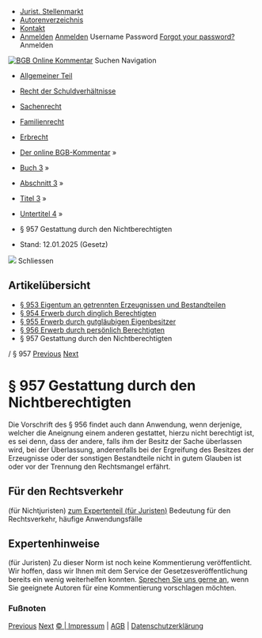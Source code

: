   * [Jurist. Stellenmarkt](https://bgb.kommentar.de/Buch-3/Abschnitt-3/Titel-3/Untertitel-4/</job-board> "Jurist. Stellenmarkt")
  * [Autorenverzeichnis](https://bgb.kommentar.de/Buch-3/Abschnitt-3/Titel-3/Untertitel-4/</Autorenverzeichnis> "Autorenverzeichnis")
  * [Kontakt](https://bgb.kommentar.de/Buch-3/Abschnitt-3/Titel-3/Untertitel-4/</Kontakt>)
  * [Anmelden](https://bgb.kommentar.de/Buch-3/Abschnitt-3/Titel-3/Untertitel-4/<#login> "show login form") [Anmelden](https://bgb.kommentar.de/Buch-3/Abschnitt-3/Titel-3/Untertitel-4/<#> "hide login form") Username Password
[Forgot your password?](https://bgb.kommentar.de/Buch-3/Abschnitt-3/Titel-3/Untertitel-4/</user/forgotpassword>) Anmelden 


[![BGB Online Kommentar](https://bgb.kommentar.de/extension/bgb/design/bgb/images/logo.png)](https://bgb.kommentar.de/Buch-3/Abschnitt-3/Titel-3/Untertitel-4/</> "BGB Online Kommentar")
Suchen
Navigation
  * [Allgemeiner Teil](https://bgb.kommentar.de/Buch-3/Abschnitt-3/Titel-3/Untertitel-4/</Buch-1>)
  * [Recht der Schuldverhältnisse](https://bgb.kommentar.de/Buch-3/Abschnitt-3/Titel-3/Untertitel-4/</Buch-2>)
  * [Sachenrecht](https://bgb.kommentar.de/Buch-3/Abschnitt-3/Titel-3/Untertitel-4/</Buch-3>)
  * [Familienrecht](https://bgb.kommentar.de/Buch-3/Abschnitt-3/Titel-3/Untertitel-4/</Buch-4>)
  * [Erbrecht](https://bgb.kommentar.de/Buch-3/Abschnitt-3/Titel-3/Untertitel-4/</Buch-5>)


  * [Der online BGB-Kommentar](https://bgb.kommentar.de/Buch-3/Abschnitt-3/Titel-3/Untertitel-4/</>) »
  * [Buch 3](https://bgb.kommentar.de/Buch-3/Abschnitt-3/Titel-3/Untertitel-4/</Buch-3>) »
  * [Abschnitt 3](https://bgb.kommentar.de/Buch-3/Abschnitt-3/Titel-3/Untertitel-4/</Buch-3/Abschnitt-3>) »
  * [Titel 3](https://bgb.kommentar.de/Buch-3/Abschnitt-3/Titel-3/Untertitel-4/</Buch-3/Abschnitt-3/Titel-3>) »
  * [Untertitel 4](https://bgb.kommentar.de/Buch-3/Abschnitt-3/Titel-3/Untertitel-4/</Buch-3/Abschnitt-3/Titel-3/Untertitel-4>) »
  * § 957 Gestattung durch den Nichtberechtigten 
  * Stand: 12.01.2025 (Gesetz) 


![](https://vg01.met.vgwort.de/na/1c9909529ead4f509072c06d9081a7d5)
Schliessen 
## Artikelübersicht
  * [ § 953 Eigentum an getrennten Erzeugnissen und Bestandteilen ](https://bgb.kommentar.de/Buch-3/Abschnitt-3/Titel-3/Untertitel-4/</Buch-3/Abschnitt-3/Titel-3/Untertitel-4/Eigentum-an-getrennten-Erzeugnissen-und-Bestandteilen>)
  * [ § 954 Erwerb durch dinglich Berechtigten ](https://bgb.kommentar.de/Buch-3/Abschnitt-3/Titel-3/Untertitel-4/</Buch-3/Abschnitt-3/Titel-3/Untertitel-4/Erwerb-durch-dinglich-Berechtigten>)
  * [ § 955 Erwerb durch gutgläubigen Eigenbesitzer ](https://bgb.kommentar.de/Buch-3/Abschnitt-3/Titel-3/Untertitel-4/</Buch-3/Abschnitt-3/Titel-3/Untertitel-4/Erwerb-durch-gutglaeubigen-Eigenbesitzer>)
  * [ § 956 Erwerb durch persönlich Berechtigten ](https://bgb.kommentar.de/Buch-3/Abschnitt-3/Titel-3/Untertitel-4/</Buch-3/Abschnitt-3/Titel-3/Untertitel-4/Erwerb-durch-persoenlich-Berechtigten>)
  * § 957 Gestattung durch den Nichtberechtigten 


/ § 957 
[Previous](https://bgb.kommentar.de/Buch-3/Abschnitt-3/Titel-3/Untertitel-4/</Buch-3/Abschnitt-3/Titel-3/Untertitel-4/Erwerb-durch-persoenlich-Berechtigten> "§ 956 Erwerb durch persönlich Berechtigten") [Next](https://bgb.kommentar.de/Buch-3/Abschnitt-3/Titel-3/Untertitel-4/</Buch-3/Abschnitt-3/Titel-3/Untertitel-5/Eigentumserwerb-an-beweglichen-herrenlosen-Sachen> "§ 958 Eigentumserwerb an beweglichen herrenlosen Sachen")
# § 957 Gestattung durch den Nichtberechtigten
Die Vorschrift des § 956 findet auch dann Anwendung, wenn derjenige, welcher die Aneignung einem anderen gestattet, hierzu nicht berechtigt ist, es sei denn, dass der andere, falls ihm der Besitz der Sache überlassen wird, bei der Überlassung, anderenfalls bei der Ergreifung des Besitzes der Erzeugnisse oder der sonstigen Bestandteile nicht in gutem Glauben ist oder vor der Trennung den Rechtsmangel erfährt.
## Für den Rechtsverkehr 
(für Nichtjuristen)
[zum Expertenteil (für Juristen)](https://bgb.kommentar.de/Buch-3/Abschnitt-3/Titel-3/Untertitel-4/<#expertenhinweise>)
Bedeutung für den Rechtsverkehr, häufige Anwendungsfälle
## Expertenhinweise
(für Juristen)
Zu dieser Norm ist noch keine Kommentierung veröffentlicht. Wir hoffen, dass wir Ihnen mit dem Service der Gesetzesveröffentlichung bereits ein wenig weiterhelfen konnten. [Sprechen Sie uns gerne an](https://bgb.kommentar.de/Buch-3/Abschnitt-3/Titel-3/Untertitel-4/</Kontakt>), wenn Sie geeignete Autoren für eine Kommentierung vorschlagen möchten. 
### Fußnoten
[Previous](https://bgb.kommentar.de/Buch-3/Abschnitt-3/Titel-3/Untertitel-4/</Buch-3/Abschnitt-3/Titel-3/Untertitel-4/Erwerb-durch-persoenlich-Berechtigten> "§ 956 Erwerb durch persönlich Berechtigten") [Next](https://bgb.kommentar.de/Buch-3/Abschnitt-3/Titel-3/Untertitel-4/</Buch-3/Abschnitt-3/Titel-3/Untertitel-5/Eigentumserwerb-an-beweglichen-herrenlosen-Sachen> "§ 958 Eigentumserwerb an beweglichen herrenlosen Sachen")
[© | Impressum](https://bgb.kommentar.de/Buch-3/Abschnitt-3/Titel-3/Untertitel-4/</Kontakt>) | [AGB](https://bgb.kommentar.de/Buch-3/Abschnitt-3/Titel-3/Untertitel-4/</AGB>) | [Datenschutzerklärung](https://bgb.kommentar.de/Buch-3/Abschnitt-3/Titel-3/Untertitel-4/</Datenschutzerklaerung-fuer-Leser>)
